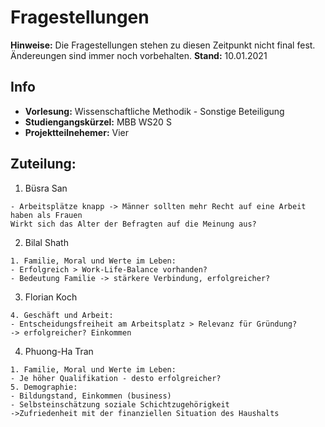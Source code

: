 # Fragestellungen

**Hinweise:** Die Fragestellungen stehen zu diesen Zeitpunkt nicht final fest. Ändereungen sind immer noch vorbehalten. 
**Stand:** 10.01.2021

## Info
- **Vorlesung:** Wissenschaftliche Methodik - Sonstige Beteiligung
- **Studiengangskürzel:** MBB WS20 S
- **Projektteilnehemer:** Vier


## **Zuteilung:**
1. Büsra San

```
- Arbeitsplätze knapp -> Männer sollten mehr Recht auf eine Arbeit haben als Frauen
Wirkt sich das Alter der Befragten auf die Meinung aus?

```

2. Bilal Shath
```
1. Familie, Moral und Werte im Leben:
- Erfolgreich > Work-Life-Balance vorhanden?
- Bedeutung Familie -> stärkere Verbindung, erfolgreicher?
```

3. Florian Koch
```
4. Geschäft und Arbeit:
- Entscheidungsfreiheit am Arbeitsplatz > Relevanz für Gründung?
-> erfolgreicher? Einkommen

```

4. Phuong-Ha Tran
```
1. Familie, Moral und Werte im Leben:
- Je höher Qualifikation - desto erfolgreicher?
5. Demographie:
- Bildungstand, Einkommen (business)
- Selbsteinschätzung soziale Schichtzugehörigkeit
->Zufriedenheit mit der finanziellen Situation des Haushalts 
```





